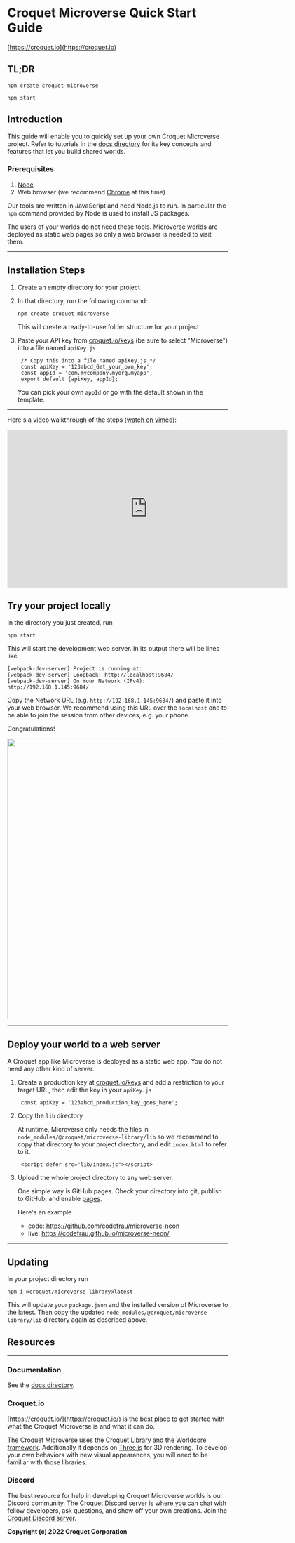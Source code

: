 # Croquet Microverse Quick Start Guide

[https://croquet.io](https://croquet.io)

## TL;DR

    npm create croquet-microverse

    npm start

## Introduction

This guide will enable you to quickly set up your own Croquet Microverse project. Refer to tutorials in the [docs directory](.) for its key concepts and features that let you build shared worlds.

### Prerequisites

1. [Node](https://nodejs.org/)
2. Web browser (we recommend [Chrome](https://chrome.google.com/) at this time)

Our tools are written in JavaScript and need Node.js to run. In particular the `npm` command provided by Node is used to install JS packages.

The users of your worlds do not need these tools. Microverse worlds are deployed as static web pages so only a web browser is needed to visit them.

---
## Installation Steps

1. Create an empty directory for your project
2. In that directory, run the following command:

       npm create croquet-microverse

   This will create a ready-to-use folder structure for your project
3. Paste your API key from [croquet.io/keys](https://croquet.io/keys/) (be sure to select "Microverse") into a file named `apiKey.js`

        /* Copy this into a file named apiKey.js */
        const apiKey = '123abcd_Get_your_own_key';
        const appId = 'com.mycompany.myorg.myapp';
        export default {apiKey, appId};

    You can pick your own `appId` or go with the default shown in the template.

---

Here's a video walkthrough of the steps
([watch on vimeo](https://vimeo.com/739770287)):
<p align="center">
<iframe src="https://player.vimeo.com/video/739770287?h=92aea7403d&color=761CFE&title=0&byline=0&portrait=0" width="640" height="360" frameborder="0" allow="autoplay; fullscreen; picture-in-picture" allowfullscreen></iframe>
</p>

## Try your project locally

In the directory you just created, run

    npm start

This will start the development web server. In its output there will be lines like

    [webpack-dev-server] Project is running at:
    [webpack-dev-server] Loopback: http://localhost:9684/
    [webpack-dev-server] On Your Network (IPv4): http://192.168.1.145:9684/

Copy the Network URL (e.g. `http://192.168.1.145:9684/`) and paste it into your web browser. We recommend using this URL over the `localhost` one to be able to join the session from other devices, e.g. your phone.

Congratulations!

<p align="center">
<img src="https://gist.githubusercontent.com/yoshikiohshima/45848af5a19dddbe1ea77f5d238fced0/raw/1b60d234f785e84f31eff3b4385c1dcbeb8831ad/shared-space.jpg" width=640"/>
</p>

---

## Deploy your world to a web server

A Croquet app like Microverse is deployed as a static web app. You do not need any other kind of server.

1. Create a production key at [croquet.io/keys](https://croquet.io/keys/) and add a restriction to your target URL, then edit the key in your `apiKey.js`

        const apiKey = '123abcd_production_key_goes_here';

2. Copy the `lib` directory

    At runtime, Microverse only needs the files in `node_modules/@croquet/microverse-library/lib` so we recommend to copy that directory to your project directory, and edit `index.html` to refer to it.

        <script defer src="lib/index.js"></script>

3. Upload the whole project directory to any web server.

    One simple way is GitHub pages. Check your directory into git, publish to GitHub, and enable [pages](https://pages.github.com).

    Here's an example
    * code: https://github.com/codefrau/microverse-neon
    * live: https://codefrau.github.io/microverse-neon/

---
## Updating

In your project directory run

    npm i @croquet/microverse-library@latest

This will update your `package.json` and the installed version of Microverse to the latest. Then copy the updated `node_modules/@croquet/microverse-library/lib` directory again as described above.

## Resources
---

### Documentation

See the [docs directory](.).

### Croquet.io
[https://croquet.io/](https://croquet.io/) is the best place to get started with what the Croquet Microverse is and what it can do.

The Croquet Microverse uses the [Croquet Library](https://croquet.io/docs/croquet) and the [Worldcore framework](https://croquet.io/docs/worldcore). Additionally it depends on [Three.js](https://threejs.org/) for 3D rendering. To develop your own behaviors with new visual appearances, you will need to be familiar with those libraries.

### Discord

The best resource for help in developing Croquet Microverse worlds is our Discord community. The Croquet Discord server is where you can chat with fellow developers, ask questions, and show off your own creations. Join the [Croquet Discord server](https://croquet.io/discord/).

**Copyright (c) 2022 Croquet Corporation**
